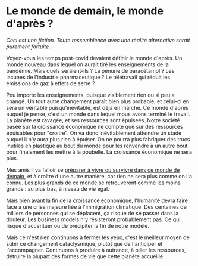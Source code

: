 # Le monde de demain, le monde d'après ?

_Ceci est une fiction. Toute ressemblence avec une réalité alternative serait purement fortuite._

Voyez-vous les temps post-covid devaient définir le monde d'après. Un monde nouveau dans lequel on aurait tiré les enseignements de la pandémie. Mais quels seraient-ils ? La pénurie de paracétamol ? Les lacunes de l'industrie pharmaceutique ? Le télétravail qui réduit les émissions de gaz à effets de serre ? 

Peu importe les enseignements, puisque visiblement rien ou si peu a changé. Un tout autre changement paraît bien plus probable, et celui-ci en sera un véritable puisqu'inévitable, est déjà en marche.
Ce monde d'après auquel je pense, c'est un monde dans lequel mous avons terminé le travail. La planète est ravagée, et ses ressources sont épuiseés. Notre société basée sur la croissance économique ne compte que sur des ressources épuisables pour "croitre". On va donc inévitablement atteindre un stade auquel il n'y aura plus rien à épuiser. On ne pourra plus fabriquer des trucs inutiles en plastique au bout du monde pour les renvendre à un autre bout, pour finalement les mettre à la poubelle. La croissance économique ne sera plus.

Mes amis il va falloir se <a href="kit-survie.html">préparer à vivre ou survivre dans ce monde de demain</a>, et à croître d'une autre manière, car rien ne sera plus comme on l'a connu. Les plus grands de ce monde se retrouveront comme les moins grands : au plus bas, à niveau de vie égal.

Mais bien avant la fin de la croissance économique, l'humanité devra faire face à une crise majeure liée à l'immigration climatique. Des centaines de milliers de personnes qui se déplacent, ça risque de se passer dans la douleur. Les business models n'y résisteront probablement pas. Ce qui risque d'accentuer ou de précipiter la fin de notre modèle.

Mais ce n'est rien continuons à fermer les yeux, c'est le meilleur moyen de subir ce changement cataclysmique, plutôt que de l'anticiper et l'accompagner. Continuons à produire à outrance, à piller les ressources, détruire la plupart des formes de vie que cette planète accueille.
